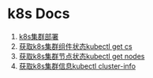 # k8s Docs
1. [k8s集群部署](./deploy.md)
2. [获取k8s集群组件状态kubectl get cs](./k8s_get_cs.md)
3. [获取k8s集群节点状态kubectl get nodes](./k8s_get_nodes.md)
4. [获取k8s集群信息kubectl cluster-info](./k8s_cluster_info.md)
